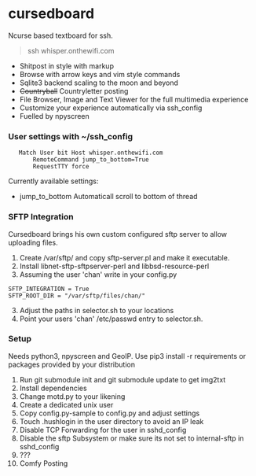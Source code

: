 # cursedboard
Ncurse based textboard for ssh. 
> ssh whisper.onthewifi.com

- Shitpost in style with markup 
- Browse with arrow keys and vim style commands 
- Sqlite3 backend scaling to the moon and beyond
- ~~Countryball~~ Countryletter posting
- File Browser, Image and Text Viewer for the full multimedia experience
- Customize your experience automatically via ssh\_config
- Fuelled by npyscreen

### User settings with ~/ssh\_config

```
   Match User bit Host whisper.onthewifi.com
       RemoteCommand jump_to_bottom=True
       RequestTTY force
```

Currently available settings:
- jump\_to\_bottom Automaticall scroll to bottom of thread


### SFTP Integration

Cursedboard brings his own custom configured sftp server to allow uploading files. 

1. Create /var/sftp/ and copy sftp-server.pl and make it executable. 
2. Install libnet-sftp-sftpserver-perl and libbsd-resource-perl
2. Assuming the user 'chan' write in your config.py
```
SFTP_INTEGRATION = True
SFTP_ROOT_DIR = "/var/sftp/files/chan/"

```
3. Adjust the paths in selector.sh to your locations
4. Point your users 'chan' /etc/passwd entry to selector.sh. 


### Setup
Needs python3, npyscreen and GeoIP. Use pip3 install -r requirements or packages provided by your distribution 

1. Run git submodule init and git submodule update to get img2txt
2. Install dependencies
3. Change motd.py to your likening 
4. Create a dedicated unix user
5. Copy config.py-sample to config.py and adjust settings
6. Touch .hushlogin in the user directory to avoid an IP leak
7. Disable TCP Forwarding for the user in sshd\_config 
8. Disable the sftp Subsystem or make sure its not set to internal-sftp in sshd\_config
9. ???
10. Comfy Posting 
